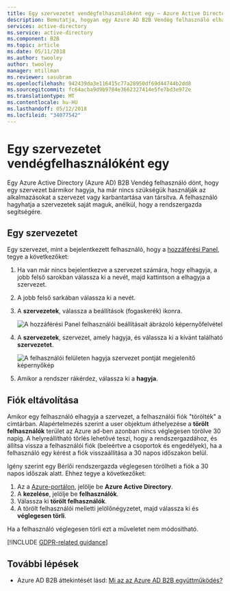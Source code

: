 ```yaml
---
title: Egy szervezetet vendégfelhasználóként egy – Azure Active Directory |} Microsoft Docs
description: Bemutatja, hogyan egy Azure AD B2B Vendég felhasználó elhagyja a szervezetek a hozzáférési panelen.
services: active-directory
ms.service: active-directory
ms.component: B2B
ms.topic: article
ms.date: 05/11/2018
ms.author: twooley
author: twooley
manager: mtillman
ms.reviewer: sasubram
ms.openlocfilehash: 942439da3e116415c77a28950df69d44744b2dd8
ms.sourcegitcommit: fc64acba9d9b9784e3662327414e5fe7bd3e972e
ms.translationtype: MT
ms.contentlocale: hu-HU
ms.lasthandoff: 05/12/2018
ms.locfileid: "34077542"
---
```

# <a name="leave-an-organization-as-a-guest-user"></a>Egy szervezetet vendégfelhasználóként egy

Egy Azure Active Directory (Azure AD) B2B Vendég felhasználó dönt, hogy egy szervezet bármikor hagyja, ha már nincs szükségük használják az alkalmazásokat a szervezet vagy karbantartása van társítva. A felhasználó hagyhatja a szervezetek saját maguk, anélkül, hogy a rendszergazda segítségére.

## <a name="leave-an-organization"></a>Egy szervezetet

Egy szervezet, mint a bejelentkezett felhasználó, hogy a [hozzáférési Panel](https://myapps.microsoft.com), tegye a következőket:

1. Ha van már nincs bejelentkezve a szervezet számára, hogy elhagyja, a jobb felső sarokban válassza ki a nevét, majd kattintson a elhagyja a szervezet.
2. A jobb felső sarkában válassza ki a nevét.
3. A **szervezetek**, válassza a beállítások (fogaskerék) ikonra.
 
   ![A hozzáférési Panel felhasználói beállításait ábrázoló képernyőfelvétel](media/active-directory-b2b-leave-the-organization/UserSettings.png) 

3. A **szervezetek**, szervezet, amely hagyja, és válassza ki a kívánt található **szervezetet**.

   ![A felhasználói felületen hagyja szervezet pontját megjelenítő képernyőkép](media/active-directory-b2b-leave-the-organization/LeaveOrg.png)

4. Amikor a rendszer rákérdez, válassza ki a **hagyja**. 

## <a name="account-removal"></a>Fiók eltávolítása

Amikor egy felhasználó elhagyja a szervezet, a felhasználói fiók "törölték" a címtárban. Alapértelmezés szerint a user objektum áthelyezése a **törölt felhasználók** terület az Azure ad-ben azonban nincs véglegesen törölve 30 napig. A helyreállítható törlés lehetővé teszi, hogy a rendszergazdához, és állítsa vissza a felhasználói fiók (beleértve a csoportok és engedélyek), ha a felhasználó egy kérést a fiók visszaállítása a 30 napos időszakon belül.

Igény szerint egy Bérlői rendszergazda véglegesen törölheti a fiók a 30 napos időszak alatt. Ehhez tegye a következőket:

1. Az a [Azure-portálon](https://portal.azure.com), jelölje be **Azure Active Directory**.
2. A **kezelése**, jelölje be **felhasználók**.
3. Válassza ki **törölt felhasználók**.
4. A törölt felhasználói melletti jelölőnégyzetet, majd válassza ki és **véglegesen törli**.

Ha a felhasználó véglegesen törli ezt a műveletet nem módosítható.

[!INCLUDE [GDPR-related guidance](../../includes/gdpr-dsr-and-stp-note.md)]

## <a name="next-steps"></a>További lépések

- Azure AD B2B áttekintését lásd: [Mi az az Azure AD B2B együttműködés?](active-directory-b2b-what-is-azure-ad-b2b.md)



